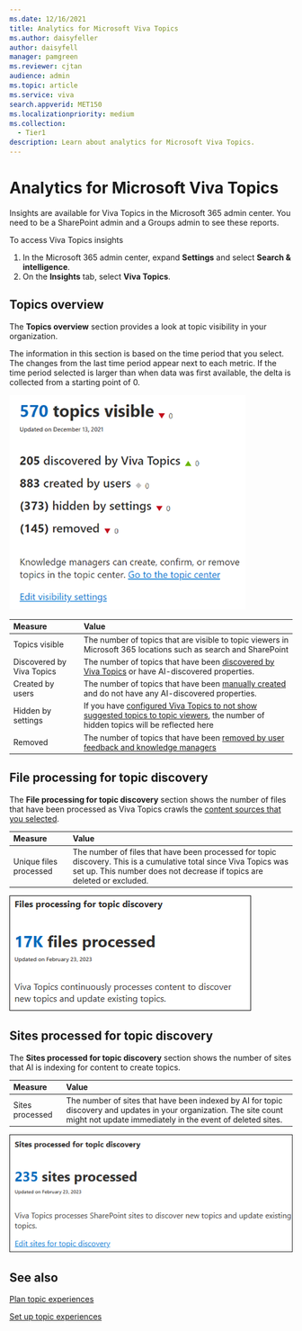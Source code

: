 ```yaml
---
ms.date: 12/16/2021
title: Analytics for Microsoft Viva Topics
ms.author: daisyfeller
author: daisyfell
manager: pamgreen
ms.reviewer: cjtan
audience: admin
ms.topic: article
ms.service: viva
search.appverid: MET150
ms.localizationpriority: medium
ms.collection:
  - Tier1
description: Learn about analytics for Microsoft Viva Topics.
---
```


# Analytics for Microsoft Viva Topics

Insights are available for Viva Topics in the Microsoft 365 admin center. You need to be a SharePoint admin and a Groups admin to see these reports.

To access Viva Topics insights

1. In the Microsoft 365 admin center, expand **Settings** and select **Search & intelligence**.
1. On the **Insights** tab, select **Viva Topics**.

## Topics overview

The **Topics overview** section provides a look at topic visibility in your organization.

The information in this section is based on the time period that you select. The changes from the last time period appear next to each metric. If the time period selected is larger than when data was first available, the delta is collected from a starting point of 0.

![Screenshot of analytics for topics visible.](../media/topics/topics-analytics-topics-visible.png)

|Measure|Value|
|:------|:----|
|Topics visible|The number of topics that are visible to topic viewers in Microsoft 365 locations such as search and SharePoint |
|Discovered by Viva Topics|The number of topics that have been [discovered by Viva Topics](/viva/topics/topic-experiences-discovery-curation) or have AI-discovered properties.|
|Created by users|The number of topics that have been [manually created](/viva/topics/create-a-topic) and do not have any AI-discovered properties.|
|Hidden by settings|If you have [configured Viva Topics to not show suggested topics to topic viewers](/viva/topics/topic-experiences-discovery#prevent-topic-viewers-from-seeing-suggested-topics), the number of hidden topics will be reflected here|
|Removed|The number of topics that have been [removed by user feedback and knowledge managers](/viva/topics/manage-topics)|

## File processing for topic discovery

The **File processing for topic discovery** section shows the number of files that have been processed as Viva Topics crawls the [content sources that you selected](/viva/topics/topic-experiences-discovery#select-sharepoint-topic-sources).

|Measure|Value|
|:------|:----|
|Unique files processed|The number of files that have been processed for topic discovery. This is a cumulative total since Viva Topics was set up. This number does not decrease if topics are deleted or excluded.|

![Screenshot of analytics for files processed.](../media/topics/topics-files-processed.png)

## Sites processed for topic discovery

The **Sites processed for topic discovery** section shows the number of sites that AI is indexing for content to create topics.

|Measure|Value|
|:------|:----|
|Sites processed|The number of sites that have been indexed by AI for topic discovery and updates in your organization. The site count might not update immediately in the event of deleted sites.|

![Screenshot of analytics for sites processed.](../media/topics/topics-sites-processed.png)

## See also

[Plan topic experiences](plan-topic-experiences.md)

[Set up topic experiences](set-up-topic-experiences.md)

